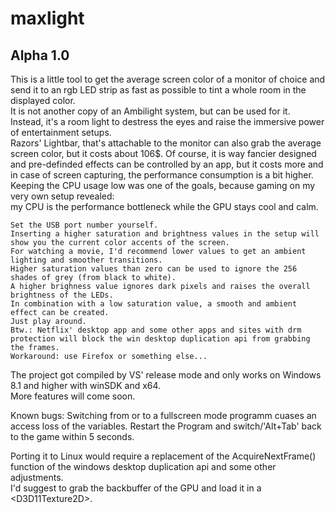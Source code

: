 # maxlight
## Alpha 1.0
This is a little tool to get the average screen color of a monitor of choice and send it to an rgb LED strip as fast as possible to tint a whole room in the displayed color. \
It is not another copy of an Ambilight system, but can be used for it. \
Instead, it's a room light to destress the eyes and raise the immersive power of entertainment setups. \
Razors' Lightbar, that's attachable to the monitor can also grab the average screen color, but it costs about 106$. Of course, it is way fancier designed and pre-definded effects can be controlled by an app, but it costs more and in case of screen capturing, the performance consumption is a bit higher. \
Keeping the CPU usage low was one of the goals, because gaming on my very own setup revealed: \
  my CPU is the performance bottleneck while the GPU stays cool and calm. 

```
Set the USB port number yourself. 
Inserting a higher saturation and brightness values in the setup will show you the current color accents of the screen. 
For watching a movie, I'd recommend lower values to get an ambient lighting and smoother transitions. 
Higher saturation values than zero can be used to ignore the 256 shades of grey (from black to white). 
A higher brighness value ignores dark pixels and raises the overall brightness of the LEDs. 
In combination with a low saturation value, a smooth and ambient effect can be created. 
Just play around. 
Btw.: Netflix' desktop app and some other apps and sites with drm protection will block the win desktop duplication api from grabbing the frames. 
Workaround: use Firefox or something else... 
```

The project got compiled by VS' release mode and only works on Windows 8.1 and higher with winSDK and x64. \
More features will come soon. 

Known bugs: Switching from or to a fullscreen mode programm cuases an access loss of the variables. Restart the Program and switch/'Alt+Tab' back to the game within 5 seconds. 

Porting it to Linux would require a replacement of the AcquireNextFrame() function of the windows desktop duplication api and some other adjustments. \
I'd suggest to grab the backbuffer of the GPU and load it in a \<D3D11Texture2D\>.

